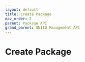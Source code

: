 ```yaml
---
layout: default
title: Create Package
nav_order: 2
parent: Package API
grand_parent: UNIIQ Management API
---
```


# Create Package